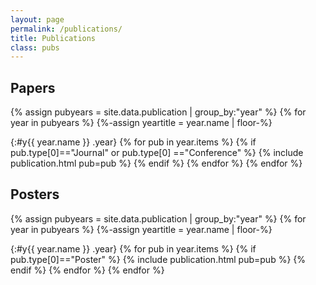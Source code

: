 ```yaml
---
layout: page
permalink: /publications/
title: Publications
class: pubs
---
```



## Papers

{% assign pubyears = site.data.publication | group_by:"year" %}
{% for year in pubyears %}
{%-assign yeartitle = year.name | floor-%}


{:#y{{ year.name }} .year}
{% for pub in year.items %}
	{% if pub.type[0]=="Journal" or pub.type[0] =="Conference" %} 
	{% include publication.html pub=pub %}
	{% endif %}
{% endfor %}
{% endfor %}


## Posters

{% assign pubyears = site.data.publication | group_by:"year" %}
{% for year in pubyears %}
{%-assign yeartitle = year.name | floor-%}


{:#y{{ year.name }} .year}
{% for pub in year.items %}
	{% if pub.type[0]=="Poster" %} 
	{% include publication.html pub=pub %}
	{% endif %}
{% endfor %}
{% endfor %}

<script src="https://cdn.jsdelivr.net/npm/itemsjs@1.0.40/dist/itemsjs.min.js"></script>

<script src="{{ '/assets/js/itemsjs.min.js' | relative_url }}"></script>
<script src="{{ '/assets/js/pubfilter.js' | relative_url }}"></script>

